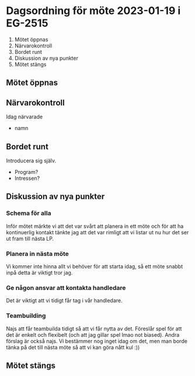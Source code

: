 # Dagsordning för möte 2023-01-19 i EG-2515
1. Mötet öppnas
2. Närvarokontroll
3. Bordet runt
4. Diskussion av nya punkter
5. Mötet stängs

## Mötet öppnas

## Närvarokontroll
Idag närvarade
* namn

## Bordet runt
Introducera sig själv.
* Program?
* Intressen?
## Diskussion av nya punkter

### Schema för alla
Inför mötet märkte vi att det var svårt att planera in ett möte och för att ha kontinuerlig kontakt tänkte jag att det var rimligt att vi listar ut nu hur det ser ut fram till nästa LP. 

### Planera in nästa möte 
Vi kommer inte hinna allt vi behöver för att starta idag, så ett möte snabbt inpå detta är viktigt tror jag.

### Ge någon ansvar att kontakta handledare
Det är viktigt att vi tidigt får tag i vår handledare.

### Teambuilding
Najs att får teambuilda tidigt så att vi får nytta av det. Föreslår spel för att det är enkelt och flexibelt (och att jag gillar spel lmao not biased). Andra förslag är också najs. Vi bestämmer nog inget idag om det, men man borde tänka på det till nästa möte så att vi kan göra nått kul :))

## Mötet stängs